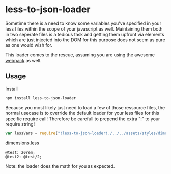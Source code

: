 # less-to-json-loader

Sometime there is a need to know some variables you've specified in your less files within the scope of your javascript as well.
Maintaining them both in two seperate files is a tedious task and getting them upfront via elements which are just injected into the DOM for this purpose does not seem as pure as one would wish for.

This loader comes to the rescue, assuming you are using the awesome [webpack](https://webpack.github.io/) as well.

## Usage

Install
```javascript
npm install less-to-json-loader
```

Because you most likely just need to load a few of those ressource files, the normal usecase is to override the default loader for your less files for this specific require call! Therefore be carefull to prepend the extra "!" to your require string!

```javascript
var lessVars = require("!less-to-json-loader!./../../assets/styles/dimensions.less");
```

dimensions.less
```less
@test: 20rem;
@test2: @test/2;
```
Note: the loader does the math for you as expected.